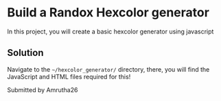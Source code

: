 # Build a Randox Hexcolor generator

In this project, you will create a basic hexcolor generator using javascript

## Solution
Navigate to the `~/hexcolor_generator/` directory, there, you will find the JavaScript and HTML files required for this!

Submitted by Amrutha26
